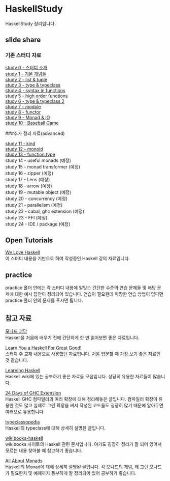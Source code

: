# HaskellStudy
HaskellStudy 정리입니다.

## slide share

### 기존 스터디 자료

[study 0 - 스터디 소개](http://www.slideshare.net/namhyeonuk90/haskell-study-0)  
[study 1 - 기본 개념들](http://www.slideshare.net/namhyeonuk90/haskell-study-1)  
[study 2 - list & tuple](http://www.slideshare.net/namhyeonuk90/haskell-study-2)  
[study 3 - type & typeclass](http://www.slideshare.net/namhyeonuk90/haskell-study-3)  
[study 4 - syntax in functions](http://www.slideshare.net/namhyeonuk90/haskell-study-4)  
[study 5 - high order functions](http://www.slideshare.net/namhyeonuk90/haskell-study-5)  
[study 6 - type & typeclass 2](http://www.slideshare.net/namhyeonuk90/haskell-study-6)  
[study 7 - module](http://www.slideshare.net/namhyeonuk90/haskell-study-7)  
[study 8 - functor](http://www.slideshare.net/namhyeonuk90/haskell-study-8)  
[study 9 - Monad & IO](http://www.slideshare.net/namhyeonuk90/haskell-study-9)  
[study 10 - Baseball Game](http://www.slideshare.net/namhyeonuk90/haskell-study-10)  

###추가 정리 자료(advanced)

[study 11 - kind](http://www.slideshare.net/namhyeonuk90/haskell-study-11)  
[study 12 - monoid](http://www.slideshare.net/namhyeonuk90/haskell-study-12)  
[study 13 - function type](http://www.slideshare.net/namhyeonuk90/haskell-study-13)  
study 14 - useful monads (예정)  
study 15 - monad transformer (예정)  
study 16 - zipper (예정)  
study 17 - Lens (예정)  
study 18 - arrow (예정)  
study 19 - mutable object (예정)  
study 20 - concurrency (예정)  
study 21 - parallelism (예정)  
study 22 - cabal, ghc extension (예정)  
study 23 - FFI (예정)  
study 24 - IDE / package (예정)

## Open Tutorials

[We Love Haskell](https://opentutorials.org/course/2050)  
이 스터디 내용을 기반으로 하여 작성중인 Haskell 강의 자료입니다.


## practice

practice 폴더 안에는 각 스터디 내용에 알맞는 간단한 수준의 연습 문제들 및 해당 문제에 대한 예시 답안이 정리되어 있습니다. 연습이 필요한데 마땅한 연습 방법이 없다면 practice 폴더 안의 문제를 푸시면 됩니다.

## 참고 자료

[모나드 괴담](https://e.xtendo.org/haskell/ko/monad_fear/slide)  
Haskell을 처음에 배우기 전에 간단하게 한 번 읽어보면 좋은 자료입니다.

[Learn You a Haskell For Great Good!](http://learnyouahaskell.com/chapters)  
 스터디 주 교재 내용으로 사용했던 자료입니다. 처음 입문할 때 가장 보기 좋은 자료인 것 같습니다.
 
[Learning Haskell](https://wiki.haskell.org/Learning_Haskell)  
 Haskell wiki에 있는 공부하기 좋은 자료들 모음입니다. 상당히 유용한 자료들이 많습니다.
 
[24 Days of GHC Extension](https://ocharles.org.uk/blog/pages/2014-12-01-24-days-of-ghc-extensions.html)  
Haskell GHC 컴파일러의 여러 확장에 대해 정리해놓은 글입니다. 컴파일러 확장이 유용한 것도 많고 실제로 그런 확장을 써서 작성된 코드들도 굉장히 많기 때문에 알아두면 여러모로 유용합니다.

[typeclassopedia](https://wiki.haskell.org/Typeclassopedia)  
Haskell의 typeclass에 대해 상세히 설명된 글입니다. 

[wikibooks-haskell](https://en.wikibooks.org/wiki/Haskell)  
wikibooks 사이트의 Haskell 관련 문서입니다. 여기도 굉장히 정리가 잘 되어 있어서 모르는 내용 찾아볼 때 참고하기 좋습니다.

[All About Monads](https://wiki.haskell.org/All_About_Monads)  
Haskell의 Monad에 대해 상세히 설명된 글입니다. 각 모나드의 개념, 왜 그런 모나드가 필요한지 및 예제까지 풍부하게 잘 정리되어 있어 공부하기 좋습니다.
